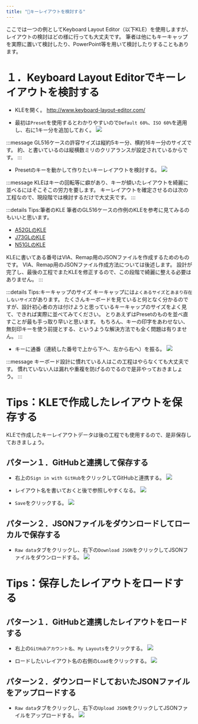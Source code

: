 ```yaml
---
title: "🤔キーレイアウトを検討する"
---
```

ここでは一つの例としてKeyboard Layout Editor（以下KLE）を使用しますが、レイアウトの検討はどの様に行っても大丈夫です。
筆者は他にもキーキャップを実際に置いて検討したり、PowerPoint等を用いて検討したりすることもあります。

# １．Keyboard Layout Editorでキーレイアウトを検討する

- KLEを開く。
http://www.keyboard-layout-editor.com/

- 最初は`Preset`を使用するとわかりやすいので`Default 60%`、`ISO 60%`を適用し、右に1キー分を追加しておく。
![](/images/gl516design/3-1_kle-1.png)

:::message
GL516ケースの許容サイズは縦約5キー分、横約16キー分のサイズです。
約、と書いているのは縦横数ミリのクリアランスが設定されているからです。
:::

- Presetのキーを動かして作りたいキーレイアウトを検討する。
![](/images/gl516design/3-2_kle-2.png)

:::message
KLEはキーの回転等に癖があり、キーが傾いたレイアウトを綺麗に並べるにはそこそこの労力を要します。
キーレイアウトを確定させるのは次の工程なので、現段階では検討するだけで大丈夫です。
:::

:::details Tips:筆者のKLE
筆者のGL516ケースの作例のKLEを参考に見てみるのもいいと思います。
- [A52GLのKLE](http://www.keyboard-layout-editor.com/#/gists/906e8e12719b0afbb8c49acf99f83d8a)
- [J73GLのKLE](http://www.keyboard-layout-editor.com/#/gists/39965bf9ba71cfa908874b1dc6023d69)
- [N51GLのKLE](http://www.keyboard-layout-editor.com/#/gists/6145324e474be196558a399c74e4eaaf)

KLEに書いてある番号はVIA、Remap用のJSONファイルを作成するためのものです。
VIA、Remap用のJSONファイル作成方法については後述します。
設計が完了し、最後の工程でまたKLEを修正するので、この段階で綺麗に整える必要はありません。
:::

:::details Tips:キーキャップのサイズ
キーキャップには`よくあるサイズ`と`あまり存在しないサイズ`があります。
たくさんキーボードを見ていると何となく分かるのですが、設計初心者の方は付けようと思っているキーキャップのサイズをよく見て、できれば実際に並べてみてください。
とりあえずはPresetのものを並べ直すことが最も手っ取り早いと思います。
もちろん、キーの印字をあわせない、無刻印キーを使う前提とする、というような解決方法でも全く問題は有りません。
:::

- キーに通番（連続した番号で上から下へ、左から右へ）を振る。
![](/images/gl516design/3-3_kle-3.png)

:::message
キーボード設計に慣れている人はこの工程はやらなくても大丈夫です。
慣れていない人は漏れや重複を防げるのでるので是非やっておきましょう。
:::

# Tips：KLEで作成したレイアウトを保存する

KLEで作成したキーレイアウトデータは後の工程でも使用するので、是非保存しておきましょう。

## パターン１．GitHubと連携して保存する

- 右上の`Sign in with GitHub`をクリックしてGitHubと連携する。
![](/images/gl516design/3-4_kle-4.png)

- レイアウト名を書いておくと後で参照しやすくなる。
![](/images/gl516design/3-5_kle-5.png)

- `Save`をクリックする。
![](/images/gl516design/3-6_kle-6.png)

## パターン２．JSONファイルをダウンロードしてローカルで保存する

- `Raw data`タブをクリックし、右下の`Download JSON`をクリックしてJSONファイルをダウンロードする。
![](/images/gl516design/3-9_kle-9.png)

# Tips：保存したレイアウトをロードする

## パターン１．GitHubと連携したレイアウトをロードする

- 右上の`GitHubアカウント名`、`My Layouts`をクリックする。
![](/images/gl516design/3-7_kle-7.png)

- ロードしたいレイアウト名の右側の`Load`をクリックする。
![](/images/gl516design/3-8_kle-8.png)

## パターン２．ダウンロードしておいたJSONファイルをアップロードする

- `Raw data`タブをクリックし、右下の`Upload JSON`をクリックしてJSONファイルをアップロードする。
![](/images/gl516design/3-10_kle-10.png)

